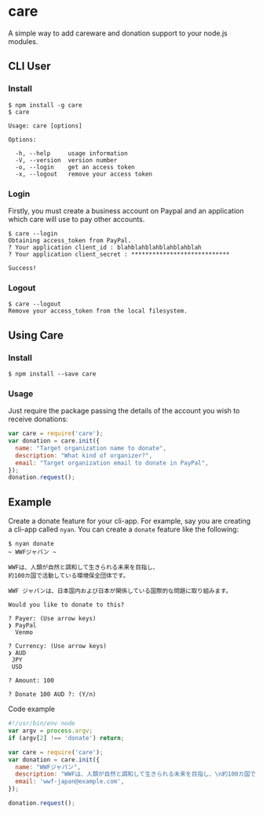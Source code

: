 # care
A simple way to add careware and donation support to your node.js modules.

## CLI User
### Install
```
$ npm install -g care
$ care

Usage: care [options]

Options:

  -h, --help     usage information
  -V, --version  version number
  -o, --login    get an access token
  -x, --logout   remove your access token
```

### Login
Firstly, you must create a business account on Paypal and an application which care will use to pay other accounts.
```
$ care --login
Obtaining access_token from PayPal.
? Your application client_id : blahblahblahblahblahblah
? Your application client_secret : ****************************

Success!
```

### Logout
```
$ care --logout
Remove your access_token from the local filesystem.
```

## Using Care
### Install
```
$ npm install --save care
```

### Usage
Just require the package passing the details of the account you wish to receive donations:
```js
var care = require('care');
var donation = care.init({
  name: "Target organization name to donate",
  description: "What kind of organizer?",
  email: "Target organization email to donate in PayPal",
});
donation.request();

```

## Example
Create a donate feature for your cli-app. For example, say you are creating a cli-app called `nyan`. You can create a `donate` feature like the following:
```
$ nyan donate
~ WWFジャパン ~

WWFは、人類が自然と調和して生きられる未来を目指し、
約100カ国で活動している環境保全団体です。

WWF ジャパンは、日本国内および日本が関係している国際的な問題に取り組みます。

Would you like to donate to this?

? Payer: (Use arrow keys)
❯ PayPal
  Venmo

? Currency: (Use arrow keys)
❯ AUD
 JPY
 USD

? Amount: 100

? Donate 100 AUD ?: (Y/n)
```

Code example
```js
#!/usr/bin/env node
var argv = process.argv;
if (argv[2] !== 'donate') return;

var care = require('care');
var donation = care.init({
  name: "WWFジャパン",
  description: "WWFは、人類が自然と調和して生きられる未来を目指し、\n約100カ国で活動している環境保全団体です。\n\nWWF ジャパンは、日本国内および日本が関係している国際的な問題に取り組みます。",
  email: 'wwf-japan@example.com',
});

donation.request();
```
